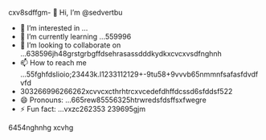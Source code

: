 cxv8sdffgm- 👋 Hi, I’m @sedvertbu
- 👀 I’m interested in ...
- 🌱 I’m currently learning ...559996
- 💞️ I’m looking to collaborate on ...638596jh48grstgrbgffdsehrasassdddkydkxcvcxvsdfnghnh
- 📫 How to reach me ...55fghfdslioio;23443k.l1233112129+-9tu58+9vvvb65nmmnfsafasfdvdfvfd
- 303266996266262xcvvcxcthrhtrcxvcedefdhffdcssd6sfddsf522
- 😄 Pronouns: ...665rew85556325htrwredsfdsffsxfwegre
- ⚡ Fun fact: ...vxzc262353
239695gjm
<!---dfdsf87fsопоfgfdddsx
sedvertbu/sedvertbu is a ✨ special ✨ repository because its `README.md` (t25his file55dd) acxxppears on your GitHub profile.
You can click the Preview link to take a look at your changes.558126
--->
6454nghnhg
xcvhg
